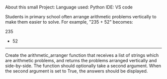 About this small Project:
Language used: Python
IDE: VS code

Students in primary school often arrange arithmetic problems vertically to make them easier to solve. For example, "235 + 52" becomes:

235

- 52

---

Create the arithmetic_arranger function that receives a list of strings which are arithmetic problems, and returns the problems arranged vertically and side-by-side. The function should optionally take a second argument. When the second argument is set to True, the answers should be displayed.
